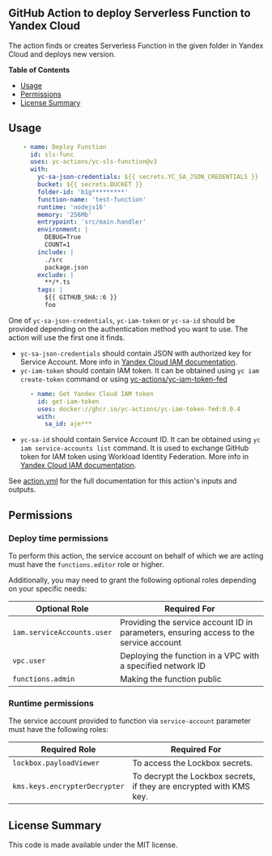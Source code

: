 ## GitHub Action to deploy Serverless Function to Yandex Cloud

The action finds or creates Serverless Function in the given folder in Yandex Cloud and deploys new version.

**Table of Contents**

<!-- toc -->

- [Usage](#usage)
- [Permissions](#permissions)
- [License Summary](#license-summary)

<!-- tocstop -->

## Usage

```yaml
    - name: Deploy Function
      id: sls-func
      uses: yc-actions/yc-sls-function@v3
      with:
        yc-sa-json-credentials: ${{ secrets.YC_SA_JSON_CREDENTIALS }}
        bucket: ${{ secrets.BUCKET }}
        folder-id: 'b1g*********'
        function-name: 'test-function'
        runtime: 'nodejs16'
        memory: '256Mb'
        entrypoint: 'src/main.handler'
        environment: |
          DEBUG=True
          COUNT=1
        include: |
          ./src
          package.json
        exclude: |
          **/*.ts
        tags: |
          ${{ GITHUB_SHA::6 }}
          foo
```
One of `yc-sa-json-credentials`, `yc-iam-token` or `yc-sa-id` should be provided depending on the authentication method you
want to use. The action will use the first one it finds.
* `yc-sa-json-credentials` should contain JSON with authorized key for Service Account. More info
in [Yandex Cloud IAM documentation](https://yandex.cloud/en/docs/iam/operations/iam-token/create-for-sa).
* `yc-iam-token` should contain IAM token. It can be obtained using `yc iam create-token` command or using
[yc-actions/yc-iam-token-fed](https://github.com/yc-actions/yc-iam-token-fed)
```yaml
      - name: Get Yandex Cloud IAM token
        id: get-iam-token
        uses: docker://ghcr.io/yc-actions/yc-iam-token-fed:0.0.4
        with:
          sa_id: aje***
```
* `yc-sa-id` should contain Service Account ID. It can be obtained using `yc iam service-accounts list` command. It is
used to exchange GitHub token for IAM token using Workload Identity Federation. More info in [Yandex Cloud IAM documentation](https://yandex.cloud/ru/docs/iam/concepts/workload-identity).

See [action.yml](action.yml) for the full documentation for this action's inputs and outputs.

## Permissions

### Deploy time permissions

To perform this action, the service account on behalf of which we are acting must have
the `functions.editor` role or higher.

Additionally, you may need to grant the following optional roles depending on your specific needs:

| Optional Role              | Required For                                                                           |
|----------------------------|----------------------------------------------------------------------------------------|
| `iam.serviceAccounts.user` | Providing the service account ID in parameters, ensuring access to the service account |
| `vpc.user`                 | Deploying the function in a VPC with a specified network ID                            |
| `functions.admin`          | Making the function public                                                             |

### Runtime permissions

The service account provided to function via `service-account` parameter must have the following roles:

| Required Role                 | Required For                                                        |
|-------------------------------|---------------------------------------------------------------------|
| `lockbox.payloadViewer`       | To access the Lockbox secrets.                                      |
| `kms.keys.encrypterDecrypter` | To decrypt the Lockbox secrets, if they are encrypted with KMS key. |

## License Summary

This code is made available under the MIT license.
